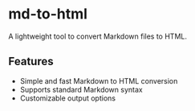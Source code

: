 # md-to-html

A lightweight tool to convert Markdown files to HTML.

## Features
- Simple and fast Markdown to HTML conversion
- Supports standard Markdown syntax
- Customizable output options

